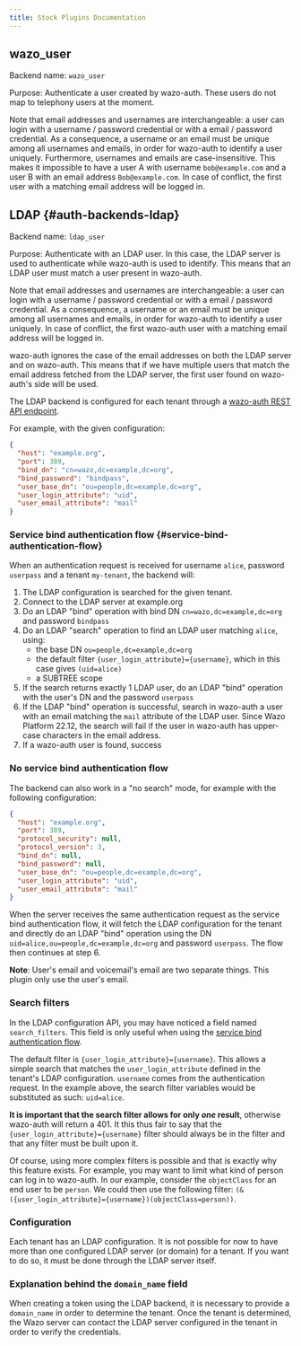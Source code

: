 ```yaml
---
title: Stock Plugins Documentation
---
```


## wazo_user

Backend name: `wazo_user`

Purpose: Authenticate a user created by wazo-auth. These users do not map to telephony users at the
moment.

Note that email addresses and usernames are interchangeable: a user can login with a username /
password credential or with a email / password credential. As a consequence, a username or an email
must be unique among all usernames and emails, in order for wazo-auth to identify a user uniquely.
Furthermore, usernames and emails are case-insensitive. This makes it impossible to have a user A
with username `bob@example.com` and a user B with an email address `Bob@example.com`. In case of
conflict, the first user with a matching email address will be logged in.

## LDAP {#auth-backends-ldap}

Backend name: `ldap_user`

Purpose: Authenticate with an LDAP user. In this case, the LDAP server is used to authenticate while
wazo-auth is used to identify. This means that an LDAP user must match a user present in wazo-auth.

Note that email addresses and usernames are interchangeable: a user can login with a username /
password credential or with a email / password credential. As a consequence, a username or an email
must be unique among all usernames and emails, in order for wazo-auth to identify a user uniquely.
In case of conflict, the first wazo-auth user with a matching email address will be logged in.

wazo-auth ignores the case of the email addresses on both the LDAP server and on wazo-auth. This
means that if we have multiple users that match the email address fetched from the LDAP server, the
first user found on wazo-auth's side will be used.

The LDAP backend is configured for each tenant through a
[wazo-auth REST API endpoint](/documentation/api/authentication.html#operation/updateLDAPBackendConfig).

For example, with the given configuration:

```json
{
  "host": "example.org",
  "port": 389,
  "bind_dn": "cn=wazo,dc=example,dc=org",
  "bind_password": "bindpass",
  "user_base_dn": "ou=people,dc=example,dc=org",
  "user_login_attribute": "uid",
  "user_email_attribute": "mail"
}
```

### Service bind authentication flow {#service-bind-authentication-flow}

When an authentication request is received for username `alice`, password `userpass` and a tenant
`my-tenant`, the backend will:

1. The LDAP configuration is searched for the given tenant.
2. Connect to the LDAP server at example.org
3. Do an LDAP "bind" operation with bind DN `cn=wazo,dc=example,dc=org` and password `bindpass`
4. Do an LDAP "search" operation to find an LDAP user matching `alice`, using:
   - the base DN `ou=people,dc=example,dc=org`
   - the default filter `{user_login_attribute}={username}`, which in this case gives `(uid=alice)`
   - a SUBTREE scope
5. If the search returns exactly 1 LDAP user, do an LDAP "bind" operation with the user's DN and the
   password `userpass`
6. If the LDAP "bind" operation is successful, search in wazo-auth a user with an email matching the
   `mail` attribute of the LDAP user. Since Wazo Platform 22.12, the search will fail if the user in
   wazo-auth has upper-case characters in the email address.
7. If a wazo-auth user is found, success

### No service bind authentication flow

The backend can also work in a "no search" mode, for example with the following configuration:

```json
{
  "host": "example.org",
  "port": 389,
  "protocol_security": null,
  "protocol_version": 3,
  "bind_dn": null,
  "bind_password": null,
  "user_base_dn": "ou=people,dc=example,dc=org",
  "user_login_attribute": "uid",
  "user_email_attribute": "mail"
}
```

When the server receives the same authentication request as the service bind authentication flow, it
will fetch the LDAP configuration for the tenant and directly do an LDAP "bind" operation using the
DN `uid=alice,ou=people,dc=example,dc=org` and password `userpass`. The flow then continues at
step 6.

**Note**: User's email and voicemail's email are two separate things. This plugin only use the
user's email.

### Search filters

In the LDAP configuration API, you may have noticed a field named `search_filters`. This field is
only useful when using the [service bind authentication flow](#service-bind-authentication-flow).

The default filter is `{user_login_attribute}={username}`. This allows a simple search that matches
the `user_login_attribute` defined in the tenant's LDAP configuration. `username` comes from the
authentication request. In the example above, the search filter variables would be substituted as
such: `uid=alice`.

**It is important that the search filter allows for only _one_ result**, otherwise wazo-auth will
return a 401. It this thus fair to say that the `{user_login_attribute}={username}` filter should
always be in the filter and that any filter must be built upon it.

Of course, using more complex filters is possible and that is exactly why this feature exists. For
example, you may want to limit what kind of person can log in to wazo-auth. In our example, consider
the `objectClass` for an end user to be `person`. We could then use the following filter:
`(&({user_login_attribute}={username})(objectClass=person))`.

### Configuration

Each tenant has an LDAP configuration. It is not possible for now to have more than one configured
LDAP server (or domain) for a tenant. If you want to do so, it must be done through the LDAP server
itself.

### Explanation behind the `domain_name` field

When creating a token using the LDAP backend, it is necessary to provide a `domain_name` in order to
determine the tenant. Once the tenant is determined, the Wazo server can contact the LDAP server
configured in the tenant in order to verify the credentials.
